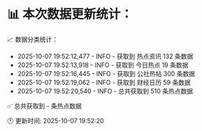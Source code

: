 📊 本次数据更新统计：
==========================

📈 数据分类统计：
- 2025-10-07 19:52:12,477 - INFO - 获取到 热点资讯 132 条数据
- 2025-10-07 19:52:13,918 - INFO - 获取到 今日热点 19 条数据
- 2025-10-07 19:52:16,445 - INFO - 获取到 公社热帖 300 条数据
- 2025-10-07 19:52:19,062 - INFO - 获取到 财经日历 59 条数据
- 2025-10-07 19:52:20,540 - INFO - 总共获取到 510 条热点数据

✅ 总共获取到 - 条热点数据

🕐 更新时间: 2025-10-07 19:52:20
